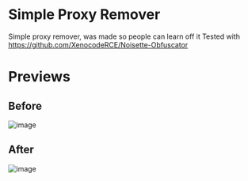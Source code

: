 # Simple Proxy Remover
 Simple proxy remover, was made so people can learn off it
 Tested with https://github.com/XenocodeRCE/Noisette-Obfuscator


# Previews
Before
---
![image](https://user-images.githubusercontent.com/107588666/176548644-219ef27f-f217-4f93-aabe-a985e7e4b4f3.png)

After
---
![image](https://user-images.githubusercontent.com/107588666/176548756-bf9dd090-61dd-4c05-8e3f-de51953bc37c.png)

